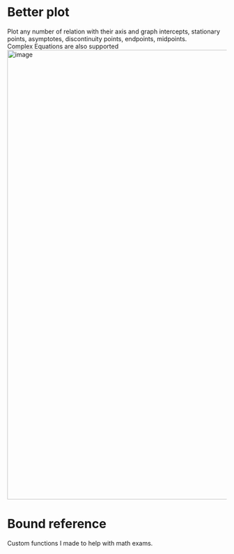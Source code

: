 # Better plot
Plot any number of relation with their axis and graph intercepts, stationary points, asymptotes, discontinuity points, endpoints, midpoints.</br>
Complex Equations are also supported
<img width="1032" alt="image" src="https://github.com/user-attachments/assets/a4fdaee9-cc6b-488a-9dc7-b7b53b14e934">
# Bound reference
Custom functions I made to help with math exams.
